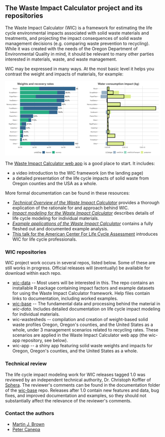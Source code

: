 ## The Waste Impact Calculator project and its repositories

The Waste Impact Calculator (WIC) is a framework for estimating the life cycle environmental impacts associated with solid waste materials and treatments, and projecting the impact consequences of solid waste management decisions (e.g. comparing waste prevention to recycling).  While it was created with the needs of the Oregon Department of Environmental Quality in mind, it should be relevant to many other parties interested in materials, waste, and waste management.

WIC may be expressed in many ways.  At the most basic level it helps you contrast the weight and impacts of materials, for example:

![a screenshot comparing weight to impacts](wic-screenshot.png)

The [Waste Impact Calculator web app](https://rstudioconnect.deq.state.or.us/content/706a4deb-f353-4d08-826d-85bf7856c154) is a good place to start.  It includes:

* a video introduction to the WIC framework (on the landing page)
* a detailed presentation of the life cycle impacts of solid waste from Oregon counties and the USA as a whole.

More formal documentation can be found in these resources:
* *[Technical Overview of the Waste Impact Calculator](https://github.com/OR-Dept-Environmental-Quality/wic-base/blob/main/documentation/technical-overview-of-the-wic.pdf)* provides a thorough explication of the rationale for and approach behind WIC.
* *[Impact modeling for the Waste Impact Calculator](https://github.com/OR-Dept-Environmental-Quality/wic-base/blob/main/documentation/impact-modeling-for-the-wic.pdf)* describes details of life cycle modeling for individual materials.
* *[Example applications of the Waste Impact Calculator](https://github.com/OR-Dept-Environmental-Quality/wic-base/blob/main/documentation/example-applications-of-the-wic.pdf)* contains a fully fleshed out and documented example analysis.
* [This talk for the American Center For Life Cycle Assessment](https://youtu.be/Turv-Mpnf4g) introduces WIC for life cycle professionals.


### WIC repositories

WIC project work occurs in several repos, listed below. Some of these are still works in progress.  Official releases will (eventually) be available for download within each repo.

* [wic-data](https://github.com/OR-Dept-Environmental-Quality/wic-data) -- Most users will be interested in this.  The repo contains an installable R package containing impact factors and example datasets for using the Waste Impact Calculator framework. Help files contain links to documentation, including worked examples.
* [wic-base](https://github.com/OR-Dept-Environmental-Quality/wic-base) -- The fundamental data and processing behind the material in *wic-data*.  Includes detailed documentation on life cycle impact modeling for individual materials.
* wic-wastesheds -- compilation and creation of weight-based solid waste profiles Oregon, Oregon's counties, and the United States as a whole, under 3 management scenarios related to recycling rates.  These scenarios are applied in the Waste Impact Calculator web app (the wic-app repository, see below).
* wic-app -- a shiny app featuring solid waste weights and impacts for Oregon, Oregon's counties, and the United States as a whole.

### Technical review

The life cycle impact modeling work for WIC releases tagged 1.0 was reviewed by an independent technical authority, Dr. Christoph Koffler of [Sphera](https://sphera.com/).  The reviewer's comments can be found in the documentation folder of the [wic-base](https://github.com/OR-Dept-Environmental-Quality/wic-base) repo.  Releases after 1.0 contain new features and data, bug fixes, and improved documentation and examples, so they should not substantially affect the relevance of the reviewer's comments.

### Contact the authors

* [Martin J. Brown](https://github.com/DEQmbrown2) 
* [Peter Canepa](https://github.com/DEQpcanepa)
